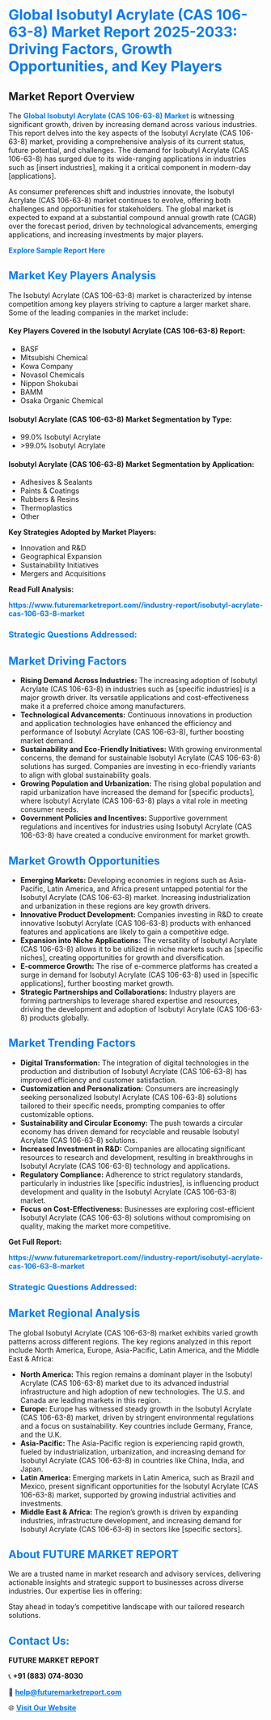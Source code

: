 <h1 style="color: #007BFF;">Global Isobutyl Acrylate (CAS 106-63-8) Market Report 2025-2033: Driving Factors, Growth Opportunities, and Key Players</h1>

<section id="overview">
<h2>Market Report Overview</h2>
<p>The <a href="https://www.futuremarketreport.com//industry-report/isobutyl-acrylate-cas-106-63-8-market" style="color: #007BFF; text-decoration: none;"><strong>Global Isobutyl Acrylate (CAS 106-63-8) Market</strong></a> is witnessing significant growth, driven by increasing demand across various industries. This report delves into the key aspects of the Isobutyl Acrylate (CAS 106-63-8) market, providing a comprehensive analysis of its current status, future potential, and challenges. The demand for Isobutyl Acrylate (CAS 106-63-8) has surged due to its wide-ranging applications in industries such as [insert industries], making it a critical component in modern-day [applications].</p>
<p>As consumer preferences shift and industries innovate, the Isobutyl Acrylate (CAS 106-63-8) market continues to evolve, offering both challenges and opportunities for stakeholders. The global market is expected to expand at a substantial compound annual growth rate (CAGR) over the forecast period, driven by technological advancements, emerging applications, and increasing investments by major players.</p>
</section>

<section id="overview">
<p><a href="https://www.futuremarketreport.com//request-sample/reportId=90284" style="color: #007BFF; text-decoration: none;"><strong>Explore Sample Report Here</strong></a></p>
</section>

<section id="key-players">
<h2 style="color: #007BFF;">Market Key Players Analysis</h2>
<p>The Isobutyl Acrylate (CAS 106-63-8) market is characterized by intense competition among key players striving to capture a larger market share. Some of the leading companies in the market include:</p>
<h4>Key Players Covered in the Isobutyl Acrylate (CAS 106-63-8) Report:</h4>
<ul><li>BASF</li><li>Mitsubishi Chemical</li><li>Kowa Company</li><li>Novasol Chemicals</li><li>Nippon Shokubai</li><li>BAMM</li><li>Osaka Organic Chemical</li></ul>
<h4>Isobutyl Acrylate (CAS 106-63-8) Market Segmentation by Type:</h4>
<ul><li>99.0% Isobutyl Acrylate</li><li>&gt;99.0% Isobutyl Acrylate</li></ul>

<h4>Isobutyl Acrylate (CAS 106-63-8) Market Segmentation by Application:</h4>
<ul><li>Adhesives &amp; Sealants</li><li>Paints &amp; Coatings</li><li>Rubbers &amp; Resins</li><li>Thermoplastics</li><li>Other</li></ul>
<p><strong>Key Strategies Adopted by Market Players:</strong></p>
<ul>
<li>Innovation and R&D</li>
<li>Geographical Expansion</li>
<li>Sustainability Initiatives</li>
<li>Mergers and Acquisitions</li>
</ul>
</section>

<section>
<p><strong>Read Full Analysis: </strong></p><a href="https://www.futuremarketreport.com//industry-report/isobutyl-acrylate-cas-106-63-8-market" style="color: #007BFF; text-decoration: none;"><strong>https://www.futuremarketreport.com//industry-report/isobutyl-acrylate-cas-106-63-8-market</strong></a>
<h3 style="color: #007BFF;">Strategic Questions Addressed:</h3>
</section>

<section id="driving-factors">
<h2 style="color: #007BFF;">Market Driving Factors</h2>
<ul>
<li><strong>Rising Demand Across Industries:</strong> The increasing adoption of Isobutyl Acrylate (CAS 106-63-8) in industries such as [specific industries] is a major growth driver. Its versatile applications and cost-effectiveness make it a preferred choice among manufacturers.</li>
<li><strong>Technological Advancements:</strong> Continuous innovations in production and application technologies have enhanced the efficiency and performance of Isobutyl Acrylate (CAS 106-63-8), further boosting market demand.</li>
<li><strong>Sustainability and Eco-Friendly Initiatives:</strong> With growing environmental concerns, the demand for sustainable Isobutyl Acrylate (CAS 106-63-8) solutions has surged. Companies are investing in eco-friendly variants to align with global sustainability goals.</li>
<li><strong>Growing Population and Urbanization:</strong> The rising global population and rapid urbanization have increased the demand for [specific products], where Isobutyl Acrylate (CAS 106-63-8) plays a vital role in meeting consumer needs.</li>
<li><strong>Government Policies and Incentives:</strong> Supportive government regulations and incentives for industries using Isobutyl Acrylate (CAS 106-63-8) have created a conducive environment for market growth.</li>
</ul>
</section>

<section id="growth-opportunities">
<h2 style="color: #007BFF;">Market Growth Opportunities</h2>
<ul>
<li><strong>Emerging Markets:</strong> Developing economies in regions such as Asia-Pacific, Latin America, and Africa present untapped potential for the Isobutyl Acrylate (CAS 106-63-8) market. Increasing industrialization and urbanization in these regions are key growth drivers.</li>
<li><strong>Innovative Product Development:</strong> Companies investing in R&D to create innovative Isobutyl Acrylate (CAS 106-63-8) products with enhanced features and applications are likely to gain a competitive edge.</li>
<li><strong>Expansion into Niche Applications:</strong> The versatility of Isobutyl Acrylate (CAS 106-63-8) allows it to be utilized in niche markets such as [specific niches], creating opportunities for growth and diversification.</li>
<li><strong>E-commerce Growth:</strong> The rise of e-commerce platforms has created a surge in demand for Isobutyl Acrylate (CAS 106-63-8) used in [specific applications], further boosting market growth.</li>
<li><strong>Strategic Partnerships and Collaborations:</strong> Industry players are forming partnerships to leverage shared expertise and resources, driving the development and adoption of Isobutyl Acrylate (CAS 106-63-8) products globally.</li>
</ul>
</section>

<section id="trending-factors">
<h2 style="color: #007BFF;">Market Trending Factors</h2>
<ul>
<li><strong>Digital Transformation:</strong> The integration of digital technologies in the production and distribution of Isobutyl Acrylate (CAS 106-63-8) has improved efficiency and customer satisfaction.</li>
<li><strong>Customization and Personalization:</strong> Consumers are increasingly seeking personalized Isobutyl Acrylate (CAS 106-63-8) solutions tailored to their specific needs, prompting companies to offer customizable options.</li>
<li><strong>Sustainability and Circular Economy:</strong> The push towards a circular economy has driven demand for recyclable and reusable Isobutyl Acrylate (CAS 106-63-8) solutions.</li>
<li><strong>Increased Investment in R&D:</strong> Companies are allocating significant resources to research and development, resulting in breakthroughs in Isobutyl Acrylate (CAS 106-63-8) technology and applications.</li>
<li><strong>Regulatory Compliance:</strong> Adherence to strict regulatory standards, particularly in industries like [specific industries], is influencing product development and quality in the Isobutyl Acrylate (CAS 106-63-8) market.</li>
<li><strong>Focus on Cost-Effectiveness:</strong> Businesses are exploring cost-efficient Isobutyl Acrylate (CAS 106-63-8) solutions without compromising on quality, making the market more competitive.</li>
</ul>
</section>

<section>
<p><strong>Get Full Report: </strong></p><a href="https://www.futuremarketreport.com//industry-report/isobutyl-acrylate-cas-106-63-8-market" style="color: #007BFF; text-decoration: none;"><strong>https://www.futuremarketreport.com//industry-report/isobutyl-acrylate-cas-106-63-8-market</strong></a>
<h3 style="color: #007BFF;">Strategic Questions Addressed:</h3>
</section>


<section id="regional-analysis">
<h2 style="color: #007BFF;">Market Regional Analysis</h2>
<p>The global Isobutyl Acrylate (CAS 106-63-8) market exhibits varied growth patterns across different regions. The key regions analyzed in this report include North America, Europe, Asia-Pacific, Latin America, and the Middle East & Africa:</p>
<ul>
<li><strong>North America:</strong> This region remains a dominant player in the Isobutyl Acrylate (CAS 106-63-8) market due to its advanced industrial infrastructure and high adoption of new technologies. The U.S. and Canada are leading markets in this region.</li>
<li><strong>Europe:</strong> Europe has witnessed steady growth in the Isobutyl Acrylate (CAS 106-63-8) market, driven by stringent environmental regulations and a focus on sustainability. Key countries include Germany, France, and the U.K.</li>
<li><strong>Asia-Pacific:</strong> The Asia-Pacific region is experiencing rapid growth, fueled by industrialization, urbanization, and increasing demand for Isobutyl Acrylate (CAS 106-63-8) in countries like China, India, and Japan.</li>
<li><strong>Latin America:</strong> Emerging markets in Latin America, such as Brazil and Mexico, present significant opportunities for the Isobutyl Acrylate (CAS 106-63-8) market, supported by growing industrial activities and investments.</li>
<li><strong>Middle East & Africa:</strong> The region’s growth is driven by expanding industries, infrastructure development, and increasing demand for Isobutyl Acrylate (CAS 106-63-8) in sectors like [specific sectors].</li>
</ul>
</section>

<footer>
<h2 style="color: #007BFF;">About FUTURE MARKET REPORT</h2>
<p>We are a trusted name in market research and advisory services, delivering actionable insights and strategic support to businesses across diverse industries. Our expertise lies in offering:</p>

<p>Stay ahead in today’s competitive landscape with our tailored research solutions.</p>

<h2 style="color: #007BFF;">Contact Us:</h2>
<p><strong>FUTURE MARKET REPORT</strong></p>
<p>📞 <strong>+91 (883) 074-8030</strong></p>
<p>📧 <strong><a href="mailto:help@futuremarketreport.com" style="color: #007BFF;">help@futuremarketreport.com</a></strong></p>
<p>🌐 <strong><a href="https://www.futuremarketreport.com/" style="color: #007BFF;">Visit Our Website</a></strong></p>
</footer>